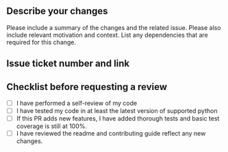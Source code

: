 ## Describe your changes

Please include a summary of the changes and the related issue. Please also include relevant motivation and context.
List any dependencies that are required for this change.

## Issue ticket number and link

## Checklist before requesting a review
- [ ] I have performed a self-review of my code
- [ ] I have tested my code in at least the latest version of supported python
- [ ] If this PR adds new features, I have added thorough tests and basic test coverage is still at 100%.
- [ ] I have reviewed the readme and contributing guide reflect any new changes.
